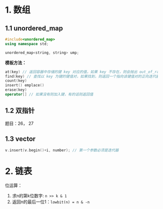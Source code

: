 # 1. 数组

## 1.1 unordered_map

```C++
#include<unordered_map>
using namespace std;

unordered_map<string, string> ump;
```

**模板方法：**

```C++
at(key) // 返回容器中存储的键 key 对应的值，如果 key 不存在，则会抛出 out_of_range 异常。
find(key) // 查找以 key 为键的键值对，如果找到，则返回一个指向该键值对的正向迭代器；反之，则返回一个指向容器中最后一个键值对之后位置的迭代器
count(key)
insert() emplace()
erase(key)
operator[] // 如果没有则加入键，有的话则返回值
```

## 1.2 双指针

题目：26， 27

## 1.3 vector

```C++
v.insert(v.begin()+i, number); // 第一个参数必须是迭代器
```

# 2. 链表

位运算：

1. 求n的第k位数字: `n >> k & 1`
2. 返回n的最后一位1：`lowbit(n) = n & -n`
